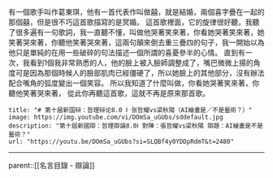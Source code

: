 有一個歌手叫作葛東琪，他有一首代表作叫做囍，就是結婚，兩個喜字疊在一起的那個囍，但是很不巧這首歌描寫的是冥婚。
這首歌裡面，它的旋律很好聽，我聽了很多遍有一句歌詞，我一直聽不懂，叫做他哭著笑來著，你看她哭著笑來著，她笑著哭來著，你聽他笑著哭來著，這兩句顛來倒去重三疊四的句子，我一開始以為他只是單純的在用一些破碎的句法描述一個所謂的喜憂參半的心情。
直到有一次，我看到1個我非常熟悉的人，他的臉上被入臉師調整成了，嘴巴微微上揚的角度可是因為那個時候人的臉部肌肉已經僵硬了，所以她臉上的其他部分，沒有辦法配合嘴角的弧度變出一個笑容。
所以我知道了什麼叫做，你看她哭著笑來著，你聽他笑著哭來著，
從此你再聽這首歌，這就不再是原來那首歌。

```embed
title: "# 第十届新国辩：哲理辩论8.0 Ⅰ 张哲耀vs梁秋陽（AI繪畫是／不是藝術？）"
image: https://img.youtube.com/vi/DOmSa_uGUbs/sddefault.jpg
description: "第十屆新國辯：哲理辯論8.0Ⅰ 對陣：張哲耀vs梁秋陽 辯題：AI繪畫是不是藝術？"
url: "https://youtu.be/DOmSa_uGUbs?si=SLQBf4y0YDDpRdmT&t=2480"
```
- - -
parent::[[名言目錄 - 辯論]]